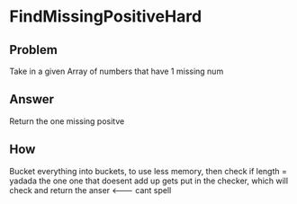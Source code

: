 ﻿# FindMissingPositiveHard

## Problem

Take in a given Array of numbers that have 1 missing num

## Answer

Return the one missing positve

## How

Bucket everything into buckets, to use less memory, then check if length = yadada the one one that doesent add up gets put in the checker, which will check and return the anser <--- cant spell